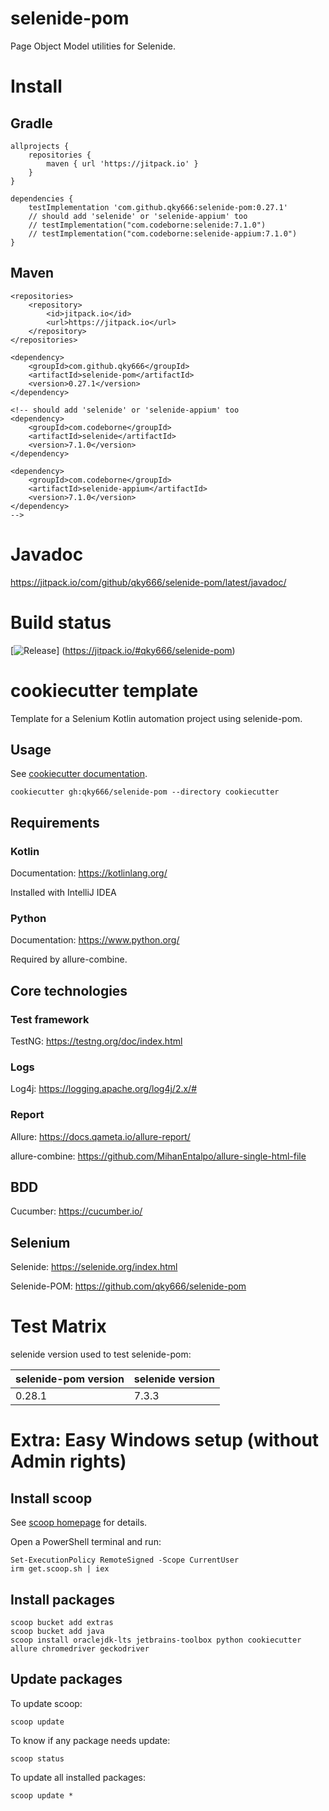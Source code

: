 # selenide-pom

Page Object Model utilities for Selenide.

# Install

## Gradle

```
allprojects {
    repositories {
        maven { url 'https://jitpack.io' }
    }
}

dependencies {
    testImplementation 'com.github.qky666:selenide-pom:0.27.1'
    // should add 'selenide' or 'selenide-appium' too
    // testImplementation("com.codeborne:selenide:7.1.0")
    // testImplementation("com.codeborne:selenide-appium:7.1.0")
}
```

## Maven

```
<repositories>
    <repository>
        <id>jitpack.io</id>
        <url>https://jitpack.io</url>
    </repository>
</repositories>

<dependency>
    <groupId>com.github.qky666</groupId>
    <artifactId>selenide-pom</artifactId>
    <version>0.27.1</version>
</dependency>

<!-- should add 'selenide' or 'selenide-appium' too
<dependency>
    <groupId>com.codeborne</groupId>
    <artifactId>selenide</artifactId>
    <version>7.1.0</version>
</dependency>

<dependency>
    <groupId>com.codeborne</groupId>
    <artifactId>selenide-appium</artifactId>
    <version>7.1.0</version>
</dependency>
-->
```

# Javadoc

https://jitpack.io/com/github/qky666/selenide-pom/latest/javadoc/

# Build status

[![Release](https://jitpack.io/v/qky666/selenide-pom.svg)]
(https://jitpack.io/#qky666/selenide-pom)

# cookiecutter template

Template for a Selenium Kotlin automation project using selenide-pom.

## Usage

See [cookiecutter documentation](https://cookiecutter.readthedocs.io/en/stable/index.html).

    cookiecutter gh:qky666/selenide-pom --directory cookiecutter

## Requirements

### Kotlin

Documentation: https://kotlinlang.org/

Installed with IntelliJ IDEA

### Python

Documentation: https://www.python.org/

Required by allure-combine.

## Core technologies

### Test framework

TestNG: https://testng.org/doc/index.html

### Logs

Log4j: https://logging.apache.org/log4j/2.x/#

### Report

Allure: https://docs.qameta.io/allure-report/

allure-combine: https://github.com/MihanEntalpo/allure-single-html-file

## BDD

Cucumber: https://cucumber.io/

## Selenium

Selenide: https://selenide.org/index.html

Selenide-POM: https://github.com/qky666/selenide-pom

# Test Matrix

selenide version used to test selenide-pom:

| selenide-pom version | selenide version |
|----------------------|------------------|
| 0.28.1               | 7.3.3            |


# Extra: Easy Windows setup (without Admin rights)

## Install scoop

See [scoop homepage](https://scoop.sh/) for details.

Open a PowerShell terminal and run:

    Set-ExecutionPolicy RemoteSigned -Scope CurrentUser
    irm get.scoop.sh | iex

## Install packages

    scoop bucket add extras    
    scoop bucket add java
    scoop install oraclejdk-lts jetbrains-toolbox python cookiecutter allure chromedriver geckodriver

## Update packages

To update scoop:

    scoop update

To know if any package needs update:

    scoop status

To update all installed packages:

    scoop update *
